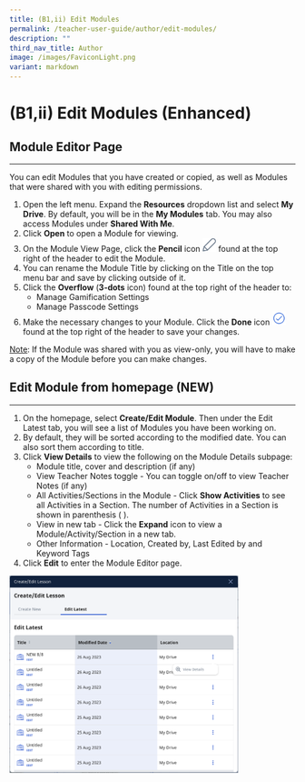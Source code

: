 ```yaml
---
title: (B1,ii) Edit Modules
permalink: /teacher-user-guide/author/edit-modules/
description: ""
third_nav_title: Author
image: /images/FaviconLight.png
variant: markdown
---
```

<h1 id="edit-modules-enhanced-">(B1,ii) Edit Modules (Enhanced)</h1>
<h2 id="-module-editor-page-">Module Editor Page</h2>
<hr>
<p>You can edit Modules that you have created or copied, as well as Modules that were shared with you with editing permissions.</p>
<ol>
<li>Open the left menu. Expand the <strong>Resources</strong> dropdown list and select <strong>My Drive</strong>. By default, you will be in the <strong>My Modules</strong> tab. You may also access Modules under <strong>Shared With Me</strong>.</li>
<li>Click <strong>Open</strong> to open a Module for viewing.</li>
<li>On the Module View Page, click the <strong>Pencil</strong> icon <img style="width:1.5rem; display: inline;" src="/images/Icons/Pencil.svg"> found at the top right of the header to edit the Module.</li>
<li>You can rename the Module Title by clicking on the Title on the top menu bar and save by clicking outside of it.</li>
<li>Click the <strong>Overflow</strong> (<strong>3-dots</strong> icon) found at the top right of the header to:<ul>
<li>Manage Gamification Settings</li>
<li>Manage Passcode Settings</li>
</ul>
</li>
<li>Make the necessary changes to your Module. Click the <strong>Done</strong> icon <img style="width:1.5rem; display: inline;" src="/images/Icons/Done.svg"> found at the top right of the header to save your changes.</li>
</ol>
<p><u>Note</u>: If the Module was shared with you as view-only, you will have to make a copy of the Module before you can make changes.</p>

<h2 id="-edit-module-from-homepage-new-">Edit Module from homepage (NEW)</h2>
<hr>
<ol>
	<li>On the homepage, select&nbsp;<b>Create/Edit Module</b>. Then under the&nbsp;Edit Latest tab, you will see a list of Modules you have been working on.
		</li><li>By default, they will be sorted according to the modified date. You can also sort them according to title.
	</li><li>Click <b>View Details</b> to view the following on the Module Details subpage:
		<ul><li>Module title, cover and description (if any)
</li><li> View Teacher Notes toggle - You can toggle on/off to view Teacher Notes (if any)
			</li><li>All Activities/Sections in the Module - Click <b>Show Activities</b> to see all Activities in a Section. The number of Activities in a Section is shown in parenthesis ( ).
			</li><li>View in new tab - Click the <b>Expand</b> icon to view a Module/Activity/Section in a new tab.
</li><li>Other Information - Location, Created by, Last Edited by and Keyword Tags
		</li></ul>
	</li><li>Click <b>Edit</b> to enter the Module Editor page.</li></ol><img style="width: 80%;" src="/images/2Teacher/AU_EditLessons1.png">